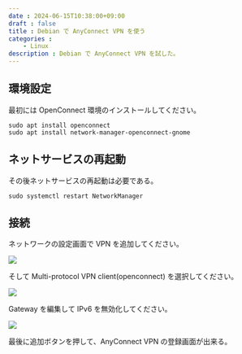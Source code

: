 ```yaml
---
date : 2024-06-15T10:38:00+09:00
draft : false
title : Debian で AnyConnect VPN を使う
categories :
    - Linux
description : Debian で AnyConnect VPN を試した。
---
```


## 環境設定
最初には OpenConnect 環境のインストールしてください。

```shell
sudo apt install openconnect
sudo apt install network-manager-openconnect-gnome 
```

## ネットサービスの再起動
その後ネットサービスの再起動は必要である。

```shell
sudo systemctl restart NetworkManager
```

## 接続
ネットワークの設定画面で VPN を追加してください。

![](https://image.icysamon.jp/debian-add-vpn.webp)

そして Multi-protocol VPN client(openconnect) を選択してください。

![](https://image.icysamon.jp/debian-multi-protocol-vpn-client.webp)

Gateway を編集して IPv6 を無効化してください。

![](https://image.icysamon.jp/debian-ipv6.webp)

最後に追加ボタンを押して、AnyConnect VPN の登録画面が出来る。